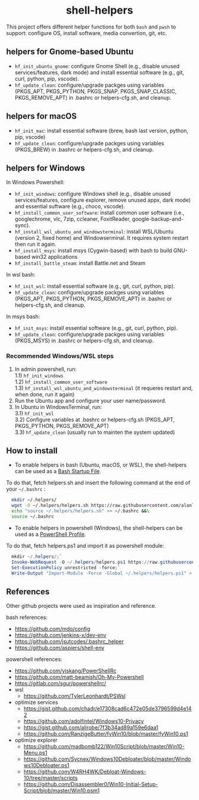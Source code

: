 <h1 align="center">shell-helpers</h1>

This project offers different helper functions for both `bash` and `pwsh` to support: configure OS, install software, media convertion, git, etc.

## helpers for Gnome-based Ubuntu

* `hf_init_ubuntu_gnome`: configure Gnome Shell (e.g., disable unused services/features, dark mode) and install essential software (e.g., git, curl, python, pip, vscode).
* `hf_update_clean`: configure/upgrade packges using variables (PKGS_APT, PKGS_PYTHON, PKGS_SNAP, PKGS_SNAP_CLASSIC, PKGS_REMOVE_APT) in .bashrc or helpers-cfg.sh, and cleanup.

## helpers for macOS

* `hf_init_mac`: install essential software (brew, bash last version, python, pip, vscode)
* `hf_update_clean`: configure/upgrade packges using variables (PKGS_BREW) in .bashrc or helpers-cfg.sh, and cleanup.

## helpers for Windows

In Windows Powershell:

* `hf_init_windows`: configure Windows shell (e.g., disable unused services/features, configure explorer, remove unused appx, dark mode) and essential suftware (e.g., choco, vscode).
* `hf_install_common_user_software`: install common user software (i.e., googlechrome, vlc, 7zip, ccleaner, FoxitReader, google-backup-and-sync).
* `hf_install_wsl_ubuntu_and_windowsterminal`: install WSL/Ubuntu (version 2, fixed home) and Windowserminal. It requires system restart then run it again.
* `hf_install_msys`: install msys (Cygwin-based) with bash to build GNU-based win32 applications
* `hf_install_battle_steam`: install Battle.net and Steam

In wsl bash:

* `hf_init_wsl`: install essential software (e.g., git, curl, python, pip).
* `hf_update_clean`: configure/upgrade packges using variables (PKGS_APT, PKGS_PYTHON, PKGS_REMOVE_APT) in .bashrc or helpers-cfg.sh, and cleanup.

In msys bash:

* `hf_init_msys`: install essential software (e.g., git, curl, python, pip).
* `hf_update_clean`: configure/upgrade packges using variables (PKGS_MSYS) in .bashrc or helpers-cfg.sh, and cleanup.

### Recommended  Windows/WSL steps

1. In admin powershell, run:  
  1.1) `hf_init_windows`  
  1.2) `hf_install_common_user_software`  
  1.3) `hf_install_wsl_ubuntu_and_windowsterminal` (it requeres restart and, when done, run it again)  
2. Run the Ubuntu app and configure your user name/password.  
3. In Ubuntu in WindowsTerminal, run:  
  3.1) `hf_init_wsl`  
  3.2) Configure variables at .bashrc or helpers-cfg.sh (PKGS_APT, PKGS_PYTHON, PKGS_REMOVE_APT)  
  3.3) `hf_update_clean` (usually run to mainten the system updated)

## How to install

* To enable helpers in bash (Ubuntu, macOS, or WSL), the shell-helpers can be used as a [Bash Startup File](https://www.gnu.org/software/bash/manual/html_node/Bash-Startup-Files.html).

To do that, fetch helpers.sh and insert the following command at the end of your `~/.bashrc` :

``` bash
  mkdir ~/.helpers/
  wget -O ~/.helpers/helpers.sh https://raw.githubusercontent.com/alanlivio/shell-helpers/master/helpers.sh &&\
  echo "source ~/.helpers/helpers.sh" >> ~/.bashrc &&\
  source ~/.bashrc
  ```

* To enable helpers in powershell (Windows), the shell-helpers can be used as a [PowerShell Profile](https://docs.microsoft.com/en-us/powershell/module/microsoft.powershell.core/about/about_profiles?view=powershell-7).

To do that, fetch helpers.ps1 and import it as powershell module:

``` powershell
  mkdir ~/.helpers/;`
  Invoke-WebRequest -O ~/.helpers/helpers.ps1 https://raw.githubusercontent.com/alanlivio/shell-helpers/master/helpers.ps1;`
  Set-ExecutionPolicy unrestricted -force;`
  Write-Output "Import-Module -Force -Global ~/.helpers/helpers.ps1" > $Profile.AllUsersAllHosts
  ```

## References

Other github projects were used as inspiration and reference.

bash references:

* https://github.com/mdo/config
* https://github.com/jenkins-x/dev-env
* https://github.com/jsutcodes/.bashrc_helper
* https://github.com/aspiers/shell-env

powershell references:

* https://github.com/yiskang/PowerShellRc
* https://github.com/matt-beamish/Oh-My-Powershell
* https://gitlab.com/sgur/powershellrc/
* wsl
  + https://github.com/TylerLeonhardt/PSWsl
* optimize services
  + https://gist.github.com/chadr/e17308cad6c472e05de3796599d4e142
  + https://github.com/adolfintel/Windows10-Privacy
  + https://gist.github.com/alirobe/7f3b34ad89a159e6daa1
  + https://github.com/RanzigeButter/fyWin10/blob/master/fyWin10.ps1
* optimize explorer
  + https://github.com/madbomb122/Win10Script/blob/master/Win10-Menu.ps1
  + https://github.com/Sycnex/Windows10Debloater/blob/master/Windows10Debloater.ps1
  + https://github.com/W4RH4WK/Debloat-Windows-10/tree/master/scripts
  + https://github.com/Disassembler0/Win10-Initial-Setup-Script/blob/master/Win10.psm1
